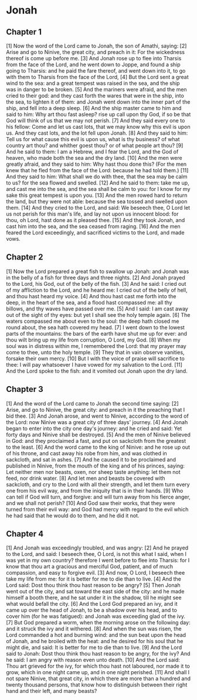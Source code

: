 # Jonah

## Chapter 1 <!-- scripture:1 -->

[1] Now the word of the Lord came to Jonah, the son of Amathi, saying:
[2] Arise and go to Ninive, the great city, and preach in it: For the wickedness thereof is come up before me.
[3] And Jonah rose up to flee into Tharsis from the face of the Lord, and he went down to Joppe, and found a ship going to Tharsis: and he paid the fare thereof, and went down into it, to go with them to Tharsis from the face of the Lord,
[4] But the Lord sent a great wind to the sea: and a great tempest was raised in the sea, and the ship was in danger to be broken.
[5] And the mariners were afraid, and the men cried to their god: and they cast forth the wares that were in the ship, into the sea, to lighten it of them: and Jonah went down into the inner part of the ship, and fell into a deep sleep.
[6] And the ship master came to him and said to him: Why art thou fast asleep? rise up call upon thy God, if so be that God will think of us that we may not perish.
[7] And they said every one to his fellow: Come and let us cast lots, that we may know why this evil is upon us. And they cast lots, and the lot fell upon Jonah.
[8] And they said to him: Tell us for what cause this evil is upon us, what is thy business? of what country art thou? and whither goest thou? or of what people art thou?
[9] And he said to them: I am a Hebrew, and I fear the Lord, and the God of heaven, who made both the sea and the dry land.
[10] And the men were greatly afraid, and they said to him: Why hast thou done this? (For the men knew that he fled from the face of the Lord: because he had told them.)
[11] And they said to him: What shall we do with thee, that the sea may be calm to us? for the sea flowed and swelled.
[12] And he said to them: take me up, and cast me into the sea, and the sea shall be calm to you: for I know for my sake this great tempest is upon you.
[13] And the men rowed hard to return the land, but they were not able: because the sea tossed and swelled upon them.
[14] And they cried to the Lord, and said: We beseech thee, O Lord let us not perish for this man's life, and lay not upon us innocent blood: for thou, oh Lord, hast done as it pleased thee.
[15] And they took Jonah, and cast him into the sea, and the sea ceased from raging.
[16] And the men feared the Lord exceedingly, and sacrificed victims to the Lord, and made vows.

## Chapter 2 <!-- scripture:2 -->

[1] Now the Lord prepared a great fish to swallow up Jonah: and Jonah was in the belly of a fish for three days and three nights.
[2] And Jonah prayed to the Lord, his God, out of the belly of the fish.
[3] And he said: I cried out of my affliction to the Lord, and he heard me: I cried out of the belly of hell, and thou hast heard my voice.
[4] And thou hast cast me forth into the deep, in the heart of the sea, and a flood hast compassed me: all thy billows, and thy waves have passed over me.
[5] And I said: I am cast away out of the sight of thy eyes: but yet I shall see the holy temple again.
[6] The waters compassed me about even to the soul: the deep hath closed me round about, the sea hath covered my head.
[7] I went down to the lowest parts of the mountains: the bars of the earth have shut me up for ever: and thou wilt bring up my life from corruption, O Lord, my God.
[8] When my soul was in distress within me, I remembered the Lord: that my prayer may come to thee, unto the holy temple.
[9] They that in vain observe vanities, forsake their own mercy.
[10] But I with the voice of praise will sacrifice to thee: I will pay whatsoever I have vowed for my salvation to the Lord.
[11] And the Lord spoke to the fish: and it vomited out Jonah upon the dry land.

## Chapter 3 <!-- scripture:3 -->

[1] And the word of the Lord came to Jonah the second time saying:
[2] Arise, and go to Ninive, the great city: and preach in it the preaching that I bid thee.
[3] And Jonah arose, and went to Ninive, according to the word of the Lord: now Ninive was a great city of three days' journey.
[4] And Jonah began to enter into the city one day's journey: and he cried and said: Yet forty days and Ninive shall be destroyed.
[5] And the men of Ninive believed in God: and they proclaimed a fast, and put on sackcloth from the greatest to the least.
[6] And the word came to the king of Ninive: and he rose up out of his throne, and cast away his robe from him, and was clothed in sackcloth, and sat in ashes.
[7] And he caused it to be proclaimed and published in Ninive, from the mouth of the king and of his princes, saying: Let neither men nor beasts, oxen, nor sheep taste anything: let them not feed, nor drink water.
[8] And let men and beasts be covered with sackcloth, and cry to the Lord with all their strength, and let them turn every one from his evil way, and from the iniquity that is in their hands.
[9] Who can tell if God will turn, and forgive: and will turn away from his fierce anger, and we shall not perish?
[10] And God saw their works, that they were turned from their evil way: and God had mercy with regard to the evil which he had said that he would do to them, and he did it not.

## Chapter 4 <!-- scripture:4 -->

[1] And Jonah was exceedingly troubled, and was angry:
[2] And he prayed to the Lord, and said: I beseech thee, O Lord, is not this what I said, when I was yet in my own country? therefore I went before to flee into Tharsis: for I know that thou art a gracious and merciful God, patient, and of much compassion, and easy to forgive evil.
[3] And now, O Lord, I beseech thee take my life from me: for it is better for me to die than to live.
[4] And the Lord said: Dost thou think thou hast reason to be angry?
[5] Then Jonah went out of the city, and sat toward the east side of the city: and he made himself a booth there, and he sat under it in the shadow, till he might see what would befall the city.
[6] And the Lord God prepared an ivy, and it came up over the head of Jonah, to be a shadow over his head, and to cover him (for he was fatigued): and Jonah was exceeding glad of the ivy.
[7] But God prepared a worm, when the morning arose on the following day: and it struck the ivy and it withered.
[8] And when the sun was risen, the Lord commanded a hot and burning wind: and the sun beat upon the head of Jonah, and he broiled with the heat: and he desired for his soul that he might die, and said: It is better for me to die than to live.
[9] And the Lord said to Jonah: Dost thou think thou hast reason to be angry, for the ivy? And he said: I am angry with reason even unto death.
[10] And the Lord said: Thou art grieved for the ivy, for which thou hast not laboured, nor made it to grow, which in one night came up, and in one night perished.
[11] And shall I not spare Ninive, that great city, in which there are more than a hundred and twenty thousand persons, that know how to distinguish between their right hand and their left, and many beasts?